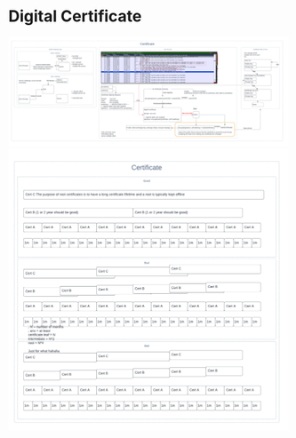 # Digital Certificate

![Digital Certificate](static/single-page.png)
![Certificate Rotation](static/certificate-rotation.png)